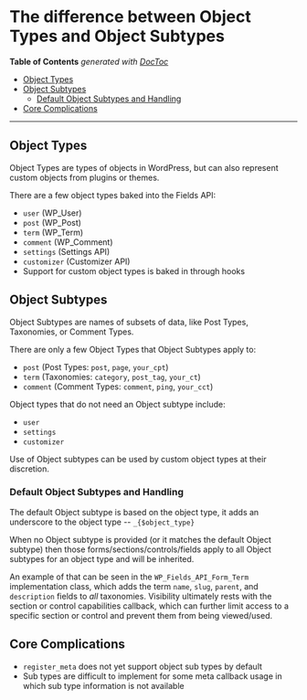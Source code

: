 # The difference between Object Types and Object Subtypes

<!-- START doctoc generated TOC please keep comment here to allow auto update -->
<!-- DON'T EDIT THIS SECTION, INSTEAD RE-RUN doctoc TO UPDATE -->
**Table of Contents**  *generated with [DocToc](https://github.com/thlorenz/doctoc)*

- [Object Types](#object-types)
- [Object Subtypes](#object-subtypes)
  - [Default Object Subtypes and Handling](#default-object-subtypes-and-handling)
- [Core Complications](#core-complications)

<!-- END doctoc generated TOC please keep comment here to allow auto update -->

---

## Object Types

Object Types are types of objects in WordPress, but can also represent custom objects from plugins or themes.

There are a few object types baked into the Fields API:

* `user` (WP_User)
* `post` (WP_Post)
* `term` (WP_Term)
* `comment` (WP_Comment)
* `settings` (Settings API)
* `customizer` (Customizer API)
* Support for custom object types is baked in through hooks

## Object Subtypes

Object Subtypes are names of subsets of data, like Post Types, Taxonomies, or Comment Types. 

There are only a few Object Types that Object Subtypes apply to:

* `post` (Post Types: `post`, `page`, `your_cpt`)
* `term` (Taxonomies: `category`, `post_tag`, `your_ct`)
* `comment` (Comment Types: `comment`, `ping`, `your_cct`)

Object types that do not need an Object subtype include:

* `user`
* `settings`
* `customizer`

Use of Object subtypes can be used by custom object types at their discretion.

### Default Object Subtypes and Handling

The default Object subtype is based on the object type, it adds an underscore to the object type -- `_{$object_type}`

When no Object subtype is provided (or it matches the default Object subtype) then those forms/sections/controls/fields apply to all Object subtypes for an object type and will be inherited.

An example of that can be seen in the `WP_Fields_API_Form_Term` implementation class, which adds the term `name`, `slug`, `parent`, and `description` fields to *all* taxonomies. Visibility ultimately rests with the section or control capabilities callback, which can further limit access to a specific section or control and prevent them from being viewed/used.

## Core Complications

* `register_meta` does not yet support object sub types by default
* Sub types are difficult to implement for some meta callback usage in which sub type information is not available